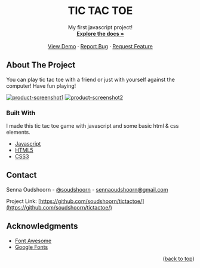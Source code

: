 <div id="top"></div>

<!-- PROJECT LOGO -->
<br />
<div align="center">
  <h1 align="center">TIC TAC TOE</h1>

  <p align="center">
    My first javascript project!
    <br />
    <a href="https://github.com/soudshoorn/tictactoe"><strong>Explore the docs »</strong></a>
    <br />
    <br />
    <a href="https://tictactoe-zeta-seven.vercel.app/">View Demo</a>
    ·
    <a href="https://github.com/soudshoorn/tictactoe/issues">Report Bug</a>
    ·
    <a href="https://github.com/soudshoorn/tictactoe/issues">Request Feature</a>
  </p>
</div>



<!-- ABOUT THE PROJECT -->
## About The Project

You can play tic tac toe with a friend or just with yourself against the computer! Have fun playing!

[![product-screenshot1]](https://example.com)
[![product-screenshot2]](https://example.com)




### Built With

I made this tic tac toe game with javascript and some basic html & css elements.

* [Javascript](https://www.javascript.com/)
* [HTML5](https://www.w3.org/html/)
* [CSS3](https://www.w3.org/Style/CSS/Overview.en.html)




<!-- CONTACT -->
## Contact

Senna Oudshoorn - [@soudshoorn](https://twitter.com/soudshoorn) - sennaoudshoorn@gmail.com

Project Link: [https://github.com/soudshoorn/tictactoe/](https://github.com/soudshoorn/tictactoe/)




<!-- ACKNOWLEDGMENTS -->
## Acknowledgments

* [Font Awesome](https://fontawesome.com)
* [Google Fonts](https://fonts.google.com/)

<p align="right">(<a href="#top">back to top</a>)</p>



<!-- MARKDOWN LINKS & IMAGES -->
<!-- https://www.markdownguide.org/basic-syntax/#reference-style-links -->
[product-screenshot1]: https://i.postimg.cc/76QxmVYh/1ec14df0d3fdf6ea76936b8f469c6f0a.png
[product-screenshot2]: https://i.postimg.cc/bN1ZN7wR/53312911ef2d909e36841d310aa1ec35.png
